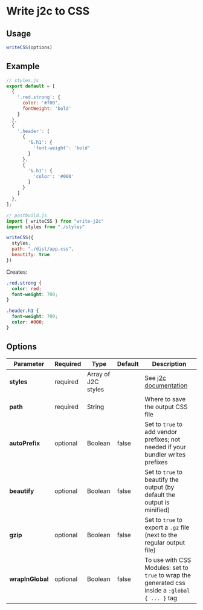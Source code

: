 # Write j2c to CSS


## Usage

```javascript
writeCSS(options)
```

## Example

```javascript
// styles.js
export default = [
  {
    '.red.strong': {
      color: '#f00',
      fontWeight: 'bold'
    }
  },
  {
    '.header': [
      {
        '&.h1': {
          'font-weight': 'bold'
        }
      },
      {
        '&.h1': {
          'color': '#000'
        }
      }
    ]
  },
];
```

```javascript
// postbuild.js
import { writeCSS } from "write-j2c"
import styles from "./styles"

writeCSS({
  styles,
  path: "./dist/app.css",
  beautify: true
})
```

Creates:

```css
.red.strong {
  color: red;
  font-weight: 700;
}

.header.h1 {
  font-weight: 700;
  color: #000;
}
```

## Options

| **Parameter**    |  **Required**  | **Type**             | **Default** | **Description** |
| ---------------- | -------------- | -------------------- | ----------- | --------------- |
| **styles**       | required       | Array of J2C styles  |             | See [j2c documentation](https://github.com/j2css/j2c) |
| **path**         | required       | String               |             | Where to save the output CSS file |
| **autoPrefix**   | optional       | Boolean              | false       | Set to `true` to add vendor prefixes; not needed if your bundler writes prefixes |
| **beautify**     | optional       | Boolean              | false       | Set to `true` to beautify the output (by default the output is minified) |
| **gzip**         | optional       | Boolean              | false       | Set to `true` to export a `.gz` file (next to the regular output file) |
| **wrapInGlobal** | optional       | Boolean              | false       | To use with CSS Modules: set to `true` to wrap the generated css inside a `:global { ... }` tag |
